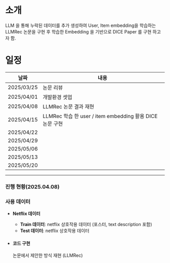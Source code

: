 # 소개

LLM 을 통해 누락된 데이터를 추가 생성하여 User, Item embedding을 학습하는 LLMRec 논문을 구현 후 학습한 Embedding 을 기반으로 DICE Paper 를 구현 하고자 함.

# 일정

| 날짜       | 내용                                                     |
| ---------- | -------------------------------------------------------- |
| 2025/03/25 | 논문 리뷰                                                |
| 2025/04/01 | 개발환경 셋업                                            |
| 2025/04/08 | LLMRec 논문 결과 재현                                    |
| 2025/04/15 | LLMRec 학습 한 user / item embedding 활용 DICE 논문 구현 |
| 2025/04/22 |                                                          |
| 2025/04/29 |                                                          |
| 2025/05/06 |                                                          |
| 2025/05/13 |                                                          |
| 2025/05/20 |                                                          |

---

### 진행 현황(2025.04.08)

### 사용 데이터

- **Netflix 데이터**

  - **Train 데이터**: netflix 상호작용 데이터 (포스터, text description 포함)
  - **Test 데이터**: netflix 상호작용 데이터

- #### 코드 구현

  논문에서 제안한 방식 재현 (LLMRec)
